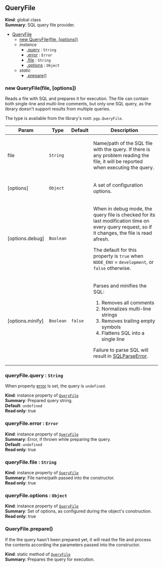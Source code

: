 <a name="QueryFile"></a>
## QueryFile
**Kind**: global class  
**Summary**: SQL query file provider.  

* [QueryFile](#QueryFile)
    * [new QueryFile(file, [options])](#new_QueryFile_new)
    * _instance_
        * [.query](#QueryFile+query) : <code>String</code>
        * [.error](#QueryFile+error) : <code>Error</code>
        * [.file](#QueryFile+file) : <code>String</code>
        * [.options](#QueryFile+options) : <code>Object</code>
    * _static_
        * [.prepare()](#QueryFile.prepare)

<a name="new_QueryFile_new"></a>
### new QueryFile(file, [options])
Reads a file with SQL and prepares it for execution. The file can containboth single-line and multi-line comments, but only one SQL query, as thelibrary doesn't support results from multiple queries.The type is available from the library's root: `pgp.QueryFile`.

<table>
  <thead>
    <tr>
      <th>Param</th><th>Type</th><th>Default</th><th>Description</th>
    </tr>
  </thead>
  <tbody>
<tr>
    <td>file</td><td><code>String</code></td><td></td><td><p>Name/path of the SQL file with the query. If there is any problem reading
the file, it will be reported when executing the query.</p>
</td>
    </tr><tr>
    <td>[options]</td><td><code>Object</code></td><td></td><td><p>A set of configuration options.</p>
</td>
    </tr><tr>
    <td>[options.debug]</td><td><code>Boolean</code></td><td></td><td><p>When in debug mode, the query file is checked for its last modification
time on every query request, so if it changes, the file is read afresh.</p>
<p>The default for this property is <code>true</code> when <code>NODE_ENV</code> = <code>development</code>,
or <code>false</code> otherwise.</p>
</td>
    </tr><tr>
    <td>[options.minify]</td><td><code>Boolean</code></td><td><code>false</code></td><td><p>Parses and minifies the SQL:</p>
<ol>
<li>Removes all comments</li>
<li>Normalizes multi-line strings</li>
<li>Removes trailing empty symbols</li>
<li>Flattens SQL into a single line</li>
</ol>
<p>Failure to parse SQL will result in <a href="errors.SQLParsingError">SQLParseError</a>.</p>
</td>
    </tr>  </tbody>
</table>

<a name="QueryFile+query"></a>
### queryFile.query : <code>String</code>
When property [error](#QueryFile+error) is set, the query is `undefined`.

**Kind**: instance property of <code>[QueryFile](#QueryFile)</code>  
**Summary**: Prepared query string.  
**Default**: <code>undefined</code>  
**Read only**: true  
<a name="QueryFile+error"></a>
### queryFile.error : <code>Error</code>
**Kind**: instance property of <code>[QueryFile](#QueryFile)</code>  
**Summary**: Error, if thrown while preparing the query.  
**Default**: <code>undefined</code>  
**Read only**: true  
<a name="QueryFile+file"></a>
### queryFile.file : <code>String</code>
**Kind**: instance property of <code>[QueryFile](#QueryFile)</code>  
**Summary**: File name/path passed into the constructor.  
**Read only**: true  
<a name="QueryFile+options"></a>
### queryFile.options : <code>Object</code>
**Kind**: instance property of <code>[QueryFile](#QueryFile)</code>  
**Summary**: Set of options, as configured during the object's construction.  
**Read only**: true  
<a name="QueryFile.prepare"></a>
### QueryFile.prepare()
If the the query hasn't been prepared yet, it will read the fileand process the contents according the parameters passed into theconstructor.

**Kind**: static method of <code>[QueryFile](#QueryFile)</code>  
**Summary**: Prepares the query for execution.  

